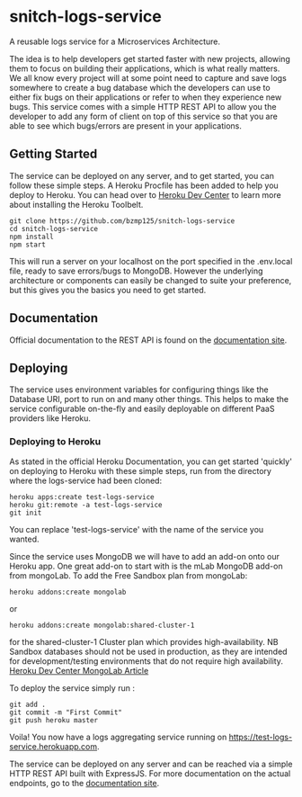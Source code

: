 # snitch-logs-service
A reusable logs service for a Microservices Architecture.

The idea is to help developers get started faster with new projects, allowing them to focus on building their applications, which is what really matters. We all know every project will at some point need to capture and save logs somewhere to create a bug database which the developers can use to either fix bugs on their applications or refer to when they experience new bugs. This service comes with a simple HTTP REST API to allow you the developer to add any form of client on top of this service so that you are able to see which bugs/errors are present in your applications.

## Getting Started
The service can be deployed on any server, and to get started, you can follow these simple steps. A Heroku Procfile has been added to help you deploy to Heroku. You can head over to [Heroku Dev Center](https://devcenter.heroku.com/articles/heroku-cli) to learn more about installing the Heroku Toolbelt.

```
git clone https://github.com/bzmp125/snitch-logs-service
cd snitch-logs-service
npm install
npm start
```

This will run a server on your localhost on the port specified in the .env.local file, ready to save errors/bugs to MongoDB. However the underlying architecture or components can easily be changed to suite your preference, but this gives you the basics you need to get started.

## Documentation
Official documentation to the REST API is found on the [documentation site](https://logs-service.restlet.io). 

## Deploying
The service uses environment variables for configuring things like the Database URI, port to run on and many other things. This helps to make the service configurable on-the-fly and easily deployable on different PaaS providers like Heroku.

### Deploying to Heroku
As stated in the official Heroku Documentation, you can get started 'quickly' on deploying to Heroku with these simple steps, run from the directory where the logs-service had been cloned:

```
heroku apps:create test-logs-service
heroku git:remote -a test-logs-service
git init
```
You can replace 'test-logs-service' with the name of the service you wanted.

Since the service uses MongoDB we will have to add an add-on onto our Heroku app. One great add-on to start with is the mLab MongoDB add-on from mongoLab. To add the Free Sandbox plan from mongoLab:

```
heroku addons:create mongolab
```

or 

```
heroku addons:create mongolab:shared-cluster-1
```
 for the shared-cluster-1 Cluster plan which provides high-availability. NB Sandbox databases should not be used in production, as they are intended for development/testing environments that do not require high availability. [Heroku Dev Center MongoLab Article](https://devcenter.heroku.com/articles/mongolab)

 To deploy the service simply run :

 ```
 git add .
 git commit -m "First Commit"
 git push heroku master
 ```

Voila! You now have a logs aggregating service running on https://test-logs-service.herokuapp.com.


The service can be deployed on any server and can be reached via a simple HTTP REST API built with ExpressJS. For more documentation on the actual endpoints, go to the [documentation site](https://logs-service.restlet.io).

